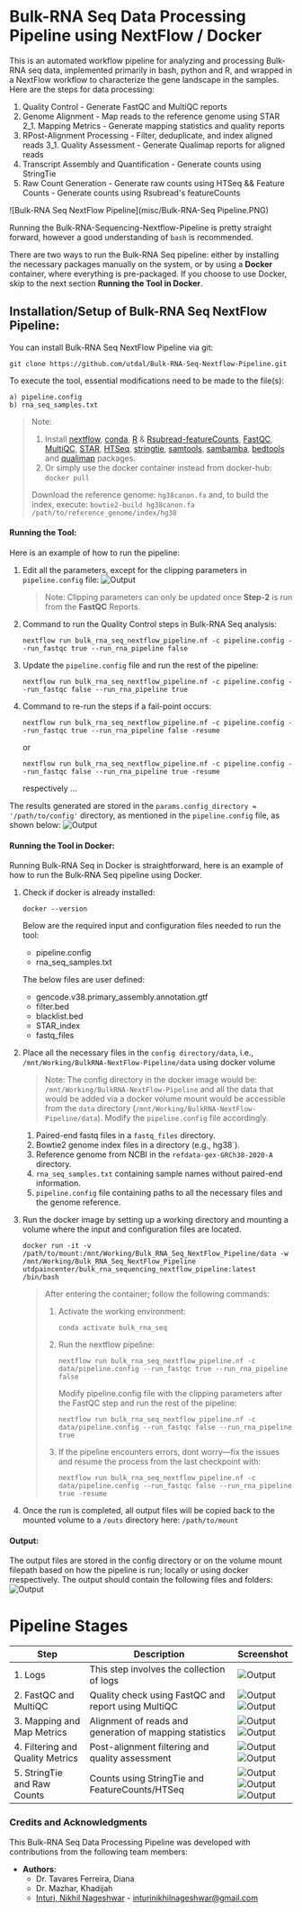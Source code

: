 # Bulk-RNA Seq Data Processing Pipeline using NextFlow / Docker
This is an automated workflow pipeline for analyzing and processing Bulk-RNA seq data, implemented primarily in bash, python and R, and wrapped in a NextFlow workflow to characterize the gene landscape in the samples. Here are the steps for data processing:
1. Quality Control - Generate FastQC and MultiQC reports
2. Genome Alignment - Map reads to the reference genome using STAR
2_1. Mapping Metrics - Generate mapping statistics and quality reports
3. RPost-Alignment Processing - Filter, deduplicate, and index aligned reads
3_1. Quality Assessment - Generate Qualimap reports for aligned reads
4. Transcript Assembly and Quantification - Generate counts using StringTie
5. Raw Count Generation - Generate raw counts using HTSeq && Feature Counts - Generate counts using Rsubread's featureCounts

![Bulk-RNA Seq NextFlow Pipeline](misc/Bulk-RNA-Seq Pipeline.PNG)


Running the Bulk-RNA-Sequencing-Nextflow-Pipeline is pretty straight forward, however a good understanding of `bash` is recommended.

There are two ways to run the Bulk-RNA Seq pipeline: either by installing the necessary packages manually on the system, or by using a **Docker** container, where everything is pre-packaged. If you choose to use Docker, skip to the next section **Running the Tool in Docker**.

## Installation/Setup of Bulk-RNA Seq NextFlow Pipeline:
You can install Bulk-RNA Seq NextFlow Pipeline via git:
```
git clone https://github.com/utdal/Bulk-RNA-Seq-Nextflow-Pipeline.git
```

To execute the tool, essential modifications need to be made to the file(s):
```
a) pipeline.config
b) rna_seq_samples.txt
```

> Note:
> 1. Install [nextflow](https://www.nextflow.io/docs/latest/install.html), [conda](https://repo.anaconda.com/miniconda/Miniconda3-latest-Linux-x86_64.sh), [R](https://cran.r-project.org/) & [Rsubread-featureCounts](https://bioconductor.org/packages/release/bioc/html/Rsubread.html), [FastQC](https://www.bioinformatics.babraham.ac.uk/projects/fastqc/INSTALL.txt), [MultiQC](https://multiqc.info/docs/getting_started/installation/), [STAR](https://github.com/alexdobin/STAR), [HTSeq](https://anaconda.org/bioconda/htseq), [stringtie](https://ccb.jhu.edu/software/stringtie/), [samtools](https://gist.github.com/hisplan/541af29bb667066430e799ab8cde02d0), [sambamba](https://lomereiter.github.io/sambamba/), [bedtools](https://bedtools.readthedocs.io/en/latest/content/installation.html) and [qualimap](http://qualimap.conesalab.org/doc_html/intro.html) packages.
> 2. Or simply use the docker container instead from docker-hub: `docker pull`
> 
> Download the reference genome: `hg38canon.fa` and, to build the index, execute: `bowtie2-build hg38canon.fa /path/to/reference_genome/index/hg38`

#### Running the Tool:
Here is an example of how to run the pipeline:
1. Edit all the parameters, except for the clipping parameters in `pipeline.config` file:
   ![Output](misc/pipe_conf.PNG)

   > Note: Clipping parameters can only be updated once **Step-2** is run from the **FastQC** Reports.

2. Command to run the Quality Control steps in Bulk-RNA Seq analysis:
   ```
   nextflow run bulk_rna_seq_nextflow_pipeline.nf -c pipeline.config --run_fastqc true --run_rna_pipeline false
   ```
3. Update the `pipeline.config` file and run the rest of the pipeline:
   ```
   nextflow run bulk_rna_seq_nextflow_pipeline.nf -c pipeline.config --run_fastqc false --run_rna_pipeline true
   ```
4. Command to re-run the steps if a fail-point occurs:
   ```
   nextflow run bulk_rna_seq_nextflow_pipeline.nf -c pipeline.config --run_fastqc true --run_rna_pipeline false -resume
   ```
   or
   ```
   nextflow run bulk_rna_seq_nextflow_pipeline.nf -c pipeline.config --run_fastqc false --run_rna_pipeline true -resume
   ```
   respectively ...

The results generated are stored in the `params.config_directory = '/path/to/config'` directory, as mentioned in the `pipeline.config` file, as shown below:
![Output](misc/0_outs.PNG)

#### Running the Tool in Docker:
Running Bulk-RNA Seq in Docker is straightforward, here is an example of how to run the Bulk-RNA Seq pipeline using Docker.
1. Check if docker is already installed:
   ```
   docker --version
   ```
   Below are the required input and configuration files needed to run the tool:
   - pipeline.config
   - rna_seq_samples.txt
   
   The below files are user defined:
    - gencode.v38.primary_assembly.annotation.gtf
    - filter.bed
    - blacklist.bed
    - STAR_index
    - fastq_files

2. Place all the necessary files in the `config directory/data`, i.e., `/mnt/Working/BulkRNA-NextFlow-Pipeline/data` using docker volume
   > Note: The config directory in the docker image would be: `/mnt/Working/BulkRNA-NextFlow-Pipeline` and all the data that would be added via a docker volume mount would be accessible from the `data` directory (`/mnt/Working/BulkRNA-NextFlow-Pipeline/data`). Modify the `pipeline.config` file accordingly.
   1. Paired-end fastq files in a `fastq_files` directory.
   2. Bowtie2 genome index files in a directory (e.g., hg38`).
   3. Reference genome from NCBI in the `refdata-gex-GRCh38-2020-A` directory.
   4. `rna_seq_samples.txt` containing sample names without paired-end information.
   5. `pipeline.config` file containing paths to all the necessary files and the genome reference.

3. Run the docker image by setting up a working directory and mounting a volume where the input and configuration files are located.
   ```
   docker run -it -v /path/to/mount:/mnt/Working/Bulk_RNA_Seq_NextFlow_Pipeline/data -w /mnt/Working/Bulk_RNA_Seq_NextFlow_Pipeline utdpaincenter/bulk_rna_sequencing_nextflow_pipeline:latest /bin/bash
   ```
   > After entering the container; follow the following commands:
   > 1. Activate the working environment:
   >    ```
   >    conda activate bulk_rna_seq
   >    ```
   > 2. Run the nextflow pipeline:
   >    ```
   >    nextflow run bulk_rna_seq_nextflow_pipeline.nf -c data/pipeline.config --run_fastqc true --run_rna_pipeline false
   >    ```
   >    Modify pipeline.config file with the clipping parameters after the FastQC step and run the rest of the pipeline:
   >    ```
   >    nextflow run bulk_rna_seq_nextflow_pipeline.nf -c data/pipeline.config --run_fastqc false --run_rna_pipeline true
   >    ```
   > 3. If the pipeline encounters errors, dont worry—fix the issues and resume the process from the last checkpoint with:
   >    ```
   >    nextflow run bulk_rna_seq_nextflow_pipeline.nf -c data/pipeline.config --run_fastqc false --run_rna_pipeline true -resume
   >    ```
   
4. Once the run is completed, all output files will be copied back to the mounted volume to a `/outs` directory here: `/path/to/mount`


#### Output:
The output files are stored in the config directory or on the volume mount filepath based on how the pipeline is run; locally or using docker rrespectively. The output should contain the following files and folders:
![Output](misc/0_outs.PNG)

# Pipeline Stages

| Step                             | Description                                             | Screenshot                                                                                                                 |
|----------------------------------|---------------------------------------------------------|----------------------------------------------------------------------------------------------------------------------------|
| 1. Logs                          | This step involves the collection of logs               | ![Output](misc/1_logs.PNG)                                                                                                 |
| 2. FastQC and MultiQC            | Quality check using FastQC and report using MultiQC     | ![Output](misc/2_fastqc.PNG) <br> ![Output](misc/2_multiqc.PNG)                                                            |
| 3. Mapping and Map Metrics       | Alignment of reads and generation of mapping statistics | ![Output](misc/3_STAR.PNG) <br> ![Output](misc/3_MAP_MET.PNG)                                                              |
| 4. Filtering and Quality Metrics | Post-alignment filtering and quality assessment         | ![Output](misc/4_filt.PNG) <br> ![Output](misc/4_quali.PNG)                                                                |
| 5. StringTie and Raw Counts      | Counts using StringTie and FeatureCounts/HTSeq          | ![Output](misc/5_string_tie.PNG) <br> ![Output](misc/5_raw_counts_htseq.PNG) <br> ![Output](misc/5_raw_counts_feature.PNG) |



### Credits and Acknowledgments
This Bulk-RNA Seq Data Processing Pipeline was developed with contributions from the following team members:

- **Authors**:
  - Dr. Tavares Ferreira, Diana
  - Dr. Mazhar, Khadijah
  - [Inturi, Nikhil Nageshwar](https://github.com/unikill066) - inturinikhilnageshwar@gmail.com
